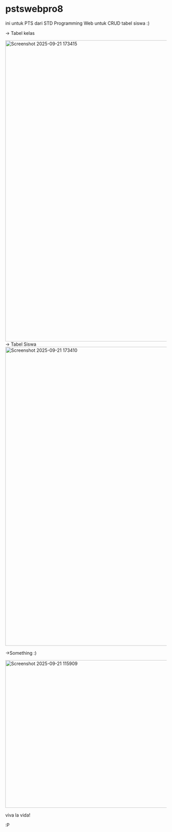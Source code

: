 # pstswebpro8
ini untuk PTS dari STD Programming Web untuk CRUD tabel siswa :)

-> Tabel kelas

<img width="1919" height="938" alt="Screenshot 2025-09-21 173415" src="https://github.com/user-attachments/assets/e4e666b5-f807-4ee2-b444-cea330ddf068" />
-> Tabel Siswa

<img width="1919" height="931" alt="Screenshot 2025-09-21 173410" src="https://github.com/user-attachments/assets/c6b5bc65-609c-4854-8d9e-2163c77ad766" />

->Something :)

<img width="666" height="460" alt="Screenshot 2025-09-21 115909" src="https://github.com/user-attachments/assets/be1cedb4-7bd4-4596-a762-95d0a62ea9cd" />

viva la vida!

:P
